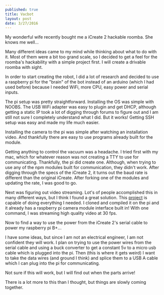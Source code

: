 ```yaml
---
published: true
title: Vacbot
layout: post
date: 3/27/2016
---
```


My wonderful wife recently bought me a iCreate 2 hackable roomba. She knows me well...

Many different ideas came to my mind while thinking about what to do with it. Most of them were a bit too grand scale, so I decided to get a feel for the roomba's hackability with a simple project first. I will create a drivable roomba with sight.

In order to start creating the robot, I did a lot of research and decided to use a raspberry pi for the "brain" of the bot instead of an arduino (which I had used before) because I needed WiFi, more CPU, easy power and serial inputs.

The pi setup was pretty straightforward. Installing the OS was simple with NOOBS. The USB WiFi adapter was easy to plugin and get DHCP, although getting a static IP took a lot of digging through forums to figure out and I am still not sure I completely understand what I did. But it works! Getting SSH setup was easy and made my life much easier.

Installing the camera to the pi was simple after watching an installation video. And thankfully there are easy to use programs already built for the module.

Getting anything to control the vacuum was a headache. I tried first with my mac, which for whatever reason was not creating a TTY to use for communicating. Thankfully, the pi did create one. Although, when trying to use any of the npm modules built for communication, they didn't work. After digging through the specs of the iCreate 2, it turns out the baud rate is different than the original iCreate. After forking one of the modules and updating the rate, I was good to go.

Next was figuring out video streaming. Lot's of people accomplished this in many different ways, but I think I found a great solution. This [project](https://github.com/jacksonliam/mjpg-streamer) is capable of doing everything I needed. I cloned and compiled it on the pi and it already has a raspberry pi camera module interface built in! With one command, I was streaming high quality video at 30 fps.

Now to find a way to use the power from the iCreate 2's serial cable to power my raspberry pi B+...

I have some ideas, but since I am not an electrical engineer, I am not confident they will work. I plan on trying to use the power wires from the serial cable and using a buck converter to get a constant 5v to a micro usb cable which is plugged into the pi. Then (this is where it gets weird) I want to take the data wires (and ground I think) and splice them to a USB A cable which I can plug into the pi for communicating.

Not sure if this will work, but I will find out when the parts arrive!

There is a lot more to this than I thought, but things are slowly coming together.

